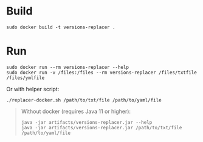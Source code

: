 # Build
```
sudo docker build -t versions-replacer .
```

# Run
```
sudo docker run --rm versions-replacer --help
sudo docker run -v /files:/files --rm versions-replacer /files/txtfile /files/ymlfile
```
Or with helper script:
```
./replacer-docker.sh /path/to/txt/file /path/to/yaml/file
```

> Without docker (requires Java 11 or higher):
> ```
> java -jar artifacts/versions-replacer.jar --help
> java -jar artifacts/versions-replacer.jar /path/to/txt/file /path/to/yaml/file
> ```
